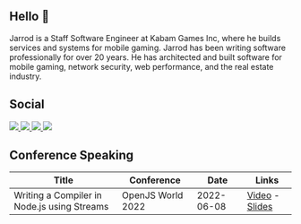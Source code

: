 ## Hello :wave:

Jarrod is a Staff Software Engineer at Kabam Games Inc, where he builds services and systems for mobile gaming. Jarrod has been writing software professionally for over 20 years. He has architected and built software for mobile gaming, network security, web performance, and the real estate industry.

## Social

<a href="https://nestedquotes.ca/" target="_blank">
  <img src="https://img.shields.io/badge/Website-blue?style=for-the-badge&logo=site">
</a>

<a href="https://www.linkedin.com/in/jarrodconnolly/" target="_blank">
  <img src="https://img.shields.io/badge/LinkedIn-blue?style=for-the-badge&logo=linkedin&labelColor=blue">
</a>

<a href="https://twitter.com/JarrodConnolly" target="_blank">
  <img src="https://img.shields.io/badge/Twitter-blue?style=for-the-badge&logo=twitter&labelColor=blue">
</a>

<a rel="me" href="https://fosstodon.org/@jarrod">
  <img src="https://img.shields.io/badge/Mastodon-blue?style=for-the-badge&logo=mastodon&labelColor=blue">
</a>

## Conference Speaking

| Title | Conference | Date | Links |
| --- | --- | --- | --- |
| Writing a Compiler in Node.js using Streams | OpenJS World 2022 | 2022-06-08 | [Video](https://youtu.be/aPHf_-N2yTU) - [Slides](https://static.sched.com/hosted_files/openjsworld2022/78/OpenJSW%20World%202022.pdf) |
